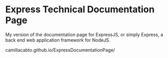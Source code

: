 # Express Technical Documentation Page

My version of the documentation page for ExpressJS, or simply Express, a back end web application framework for NodeJS.

camillacabto.github.io/ExpressDocumentationPage/
